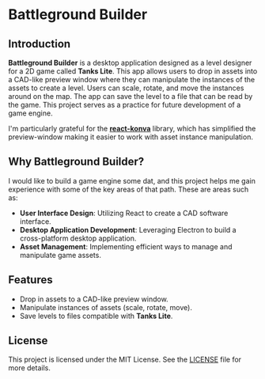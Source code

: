 # Battleground Builder
## Introduction
**Battleground Builder** is a desktop application designed as a level designer for a 2D game called **Tanks Lite**. This app allows users to drop in assets into a CAD-like preview window where they can manipulate the instances of the assets to create a level. Users can scale, rotate, and move the instances around on the map. The app can save the level to a file that can be read by the game. This project serves as a practice for future development of a game engine.

I'm particularly grateful for the [**react-konva**](https://konvajs.org/docs/react/Intro.html) library, which has simplified the preview-window making it easier to work with asset instance manipulation.
## Why Battleground Builder?
I would like to build a game engine some dat, and this project helps me gain experience with some of the key areas of that path. These are areas such as:

- **User Interface Design**: Utilizing React to create a CAD software interface.
- **Desktop Application Development**: Leveraging Electron to build a cross-platform desktop application.
- **Asset Management**: Implementing efficient ways to manage and manipulate game assets.
## Features
- Drop in assets to a CAD-like preview window.
- Manipulate instances of assets (scale, rotate, move).
- Save levels to files compatible with **Tanks Lite**.
## License
This project is licensed under the MIT License. See the [LICENSE](https://github.com/sifhg/tanks_lite/blob/main/battleground-builder/LICENSE) file for more details.
